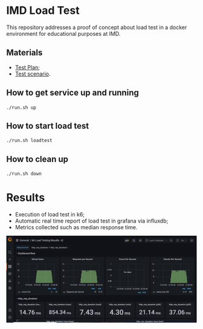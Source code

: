 # IMD Load Test
This repository addresses a proof of concept about load test in a docker environment for educational purposes at IMD.

## Materials
- <a href="./docs/test-plan.pdf">Test Plan</a>;
- <a href="./docs/test-scenario.pdf">Test scenario</a>.


## How to get service up and running
```
./run.sh up
```

## How to start load test
```
./run.sh loadtest
```

## How to clean up
```
./run.sh down
```

# Results
- Execution of load test in k6;
- Automatic real time report of load test in grafana via influxdb;
- Metrics collected such as median response time.

<img src="./docs/screenshot-grafana-dashboard.png"/>
